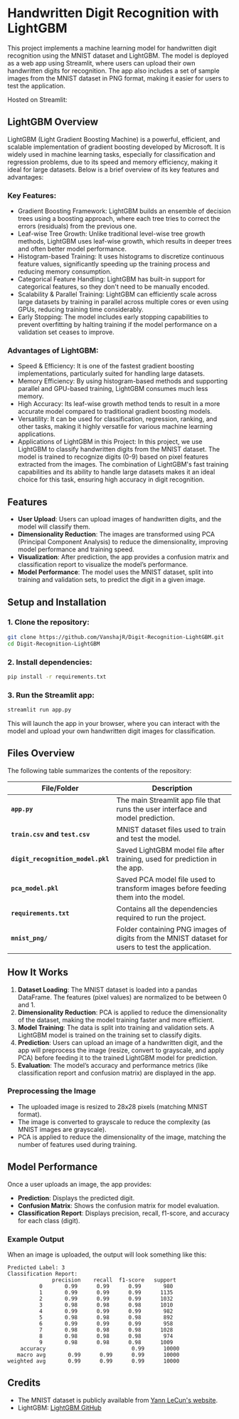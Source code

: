 
# Handwritten Digit Recognition with LightGBM

This project implements a machine learning model for handwritten digit recognition using the MNIST dataset and LightGBM. The model is deployed as a web app using Streamlit, where users can upload their own handwritten digits for recognition. The app also includes a set of sample images from the MNIST dataset in PNG format, making it easier for users to test the application.

Hosted on Streamlit: 

## LightGBM Overview

LightGBM (Light Gradient Boosting Machine) is a powerful, efficient, and scalable implementation of gradient boosting developed by Microsoft. It is widely used in machine learning tasks, especially for classification and regression problems, due to its speed and memory efficiency, making it ideal for large datasets. Below is a brief overview of its key features and advantages:

### Key Features:

- Gradient Boosting Framework: LightGBM builds an ensemble of decision trees using a boosting approach, where each tree tries to correct the errors (residuals) from the previous one.
- Leaf-wise Tree Growth: Unlike traditional level-wise tree growth methods, LightGBM uses leaf-wise growth, which results in deeper trees and often better model performance.
- Histogram-based Training: It uses histograms to discretize continuous feature values, significantly speeding up the training process and reducing memory consumption.
- Categorical Feature Handling: LightGBM has built-in support for categorical features, so they don't need to be manually encoded.
- Scalability & Parallel Training: LightGBM can efficiently scale across large datasets by training in parallel across multiple cores or even using GPUs, reducing training time considerably.
- Early Stopping: The model includes early stopping capabilities to prevent overfitting by halting training if the model performance on a validation set ceases to improve.

### Advantages of LightGBM:

- Speed & Efficiency: It is one of the fastest gradient boosting implementations, particularly suited for handling large datasets.
- Memory Efficiency: By using histogram-based methods and supporting parallel and GPU-based training, LightGBM consumes much less memory.
- High Accuracy: Its leaf-wise growth method tends to result in a more accurate model compared to traditional gradient boosting models.
- Versatility: It can be used for classification, regression, ranking, and other tasks, making it highly versatile for various machine learning applications.
- Applications of LightGBM in this Project: In this project, we use LightGBM to classify handwritten digits from the MNIST dataset. The model is trained to recognize digits (0-9) based on pixel features extracted from the images. The combination of LightGBM's fast training capabilities and its ability to handle large datasets makes it an ideal choice for this task, ensuring high accuracy in digit recognition.



## Features

- **User Upload**: Users can upload images of handwritten digits, and the model will classify them.
- **Dimensionality Reduction**: The images are transformed using PCA (Principal Component Analysis) to reduce the dimensionality, improving model performance and training speed.
- **Visualization**: After prediction, the app provides a confusion matrix and classification report to visualize the model’s performance.
- **Model Performance**: The model uses the MNIST dataset, split into training and validation sets, to predict the digit in a given image.

## Setup and Installation

### 1. Clone the repository:

```bash
git clone https://github.com/VanshajR/Digit-Recognition-LightGBM.git
cd Digit-Recognition-LightGBM
```

### 2. Install dependencies:

```bash
pip install -r requirements.txt
```

### 3. Run the Streamlit app:

```bash
streamlit run app.py
```

This will launch the app in your browser, where you can interact with the model and upload your own handwritten digit images for classification.

## Files Overview

The following table summarizes the contents of the repository:

| File/Folder                | Description                                                                                  |
|----------------------------|----------------------------------------------------------------------------------------------|
| **`app.py`**                | The main Streamlit app file that runs the user interface and model prediction.               |
| **`train.csv` and `test.csv`** | MNIST dataset files used to train and test the model.                                          |
| **`digit_recognition_model.pkl`** | Saved LightGBM model file after training, used for prediction in the app.                      |
| **`pca_model.pkl`**         | Saved PCA model file used to transform images before feeding them into the model.             |
| **`requirements.txt`**      | Contains all the dependencies required to run the project.                                   |
| **`mnist_png/`**            | Folder containing PNG images of digits from the MNIST dataset for users to test the application. |

## How It Works

1. **Dataset Loading**: The MNIST dataset is loaded into a pandas DataFrame. The features (pixel values) are normalized to be between 0 and 1.
2. **Dimensionality Reduction**: PCA is applied to reduce the dimensionality of the dataset, making the model training faster and more efficient.
3. **Model Training**: The data is split into training and validation sets. A LightGBM model is trained on the training set to classify digits.
4. **Prediction**: Users can upload an image of a handwritten digit, and the app will preprocess the image (resize, convert to grayscale, and apply PCA) before feeding it to the trained LightGBM model for prediction.
5. **Evaluation**: The model’s accuracy and performance metrics (like classification report and confusion matrix) are displayed in the app.

### Preprocessing the Image

- The uploaded image is resized to 28x28 pixels (matching MNIST format).
- The image is converted to grayscale to reduce the complexity (as MNIST images are grayscale).
- PCA is applied to reduce the dimensionality of the image, matching the number of features used during training.

## Model Performance

Once a user uploads an image, the app provides:

- **Prediction**: Displays the predicted digit.
- **Confusion Matrix**: Shows the confusion matrix for model evaluation.
- **Classification Report**: Displays precision, recall, f1-score, and accuracy for each class (digit).
  
### Example Output

When an image is uploaded, the output will look something like this:

```
Predicted Label: 3
Classification Report:
              precision    recall  f1-score   support
          0       0.99      0.99      0.99       980
          1       0.99      0.99      0.99      1135
          2       0.99      0.99      0.99      1032
          3       0.98      0.98      0.98      1010
          4       0.99      0.99      0.99       982
          5       0.98      0.98      0.98       892
          6       0.99      0.99      0.99       958
          7       0.98      0.98      0.98      1028
          8       0.98      0.98      0.98       974
          9       0.98      0.98      0.98      1009
    accuracy                           0.99      10000
   macro avg       0.99      0.99      0.99      10000
weighted avg       0.99      0.99      0.99      10000
```



## Credits

- The MNIST dataset is publicly available from [Yann LeCun's website](http://yann.lecun.com/exdb/mnist/).
- LightGBM: [LightGBM GitHub](https://github.com/microsoft/LightGBM)

